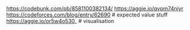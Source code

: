https://codebunk.com/pb/8581100382134/
https://aggie.io/qvpm74niyr
https://codeforces.com/blog/entry/62690 # expected value stuff
https://aggie.io/or5w4o530_ # visualisation
